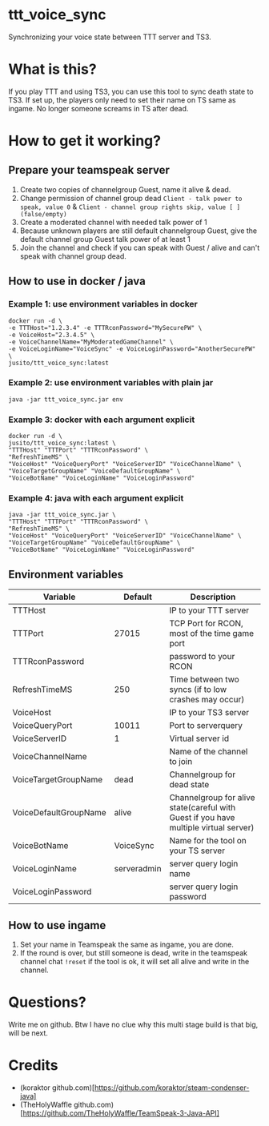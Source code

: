 # ttt\_voice\_sync
Synchronizing your voice state between TTT server and TS3.

# What is this?
If you play TTT and using TS3, you can use this tool to sync death state to TS3. If set up, the players only need to set their name on TS same as ingame. No longer someone screams in TS after dead.

# How to get it working?
## Prepare your teamspeak server
1. Create two copies of channelgroup Guest, name it alive & dead.
2. Change permission of channel group dead `Client - talk power to speak, value 0` & `Client - channel group rights skip, value [ ](false/empty)`
3. Create a moderated channel with needed talk power of 1
4. Because unknown players are still default channelgroup Guest, give the default channel group Guest talk power of at least 1
5. Join the channel and check if you can speak with Guest / alive and can't speak with channel group dead.

## How to use in docker / java

### Example 1: use environment variables in docker
```
docker run -d \
-e TTTHost="1.2.3.4" -e TTTRconPassword="MySecurePW" \
-e VoiceHost="2.3.4.5" \
-e VoiceChannelName="MyModeratedGameChannel" \
-e VoiceLoginName="VoiceSync" -e VoiceLoginPassword="AnotherSecurePW" \
jusito/ttt_voice_sync:latest
```

### Example 2: use environment variables with plain jar
```
java -jar ttt_voice_sync.jar env
```

### Example 3: docker with each argument explicit
```
docker run -d \
jusito/ttt_voice_sync:latest \
"TTTHost" "TTTPort" "TTTRconPassword" \
"RefreshTimeMS" \
"VoiceHost" "VoiceQueryPort" "VoiceServerID" "VoiceChannelName" \
"VoiceTargetGroupName" "VoiceDefaultGroupName" \
"VoiceBotName" "VoiceLoginName" "VoiceLoginPassword"
```

### Example 4: java with each argument explicit
```
java -jar ttt_voice_sync.jar \
"TTTHost" "TTTPort" "TTTRconPassword" \
"RefreshTimeMS" \
"VoiceHost" "VoiceQueryPort" "VoiceServerID" "VoiceChannelName" \
"VoiceTargetGroupName" "VoiceDefaultGroupName" \
"VoiceBotName" "VoiceLoginName" "VoiceLoginPassword"
```

## Environment variables

|Variable|Default|Description|
|--------|-------|-----------|
|TTTHost||IP to your TTT server|
|TTTPort|27015|TCP Port for RCON, most of the time game port|
|TTTRconPassword||password to your RCON|
|RefreshTimeMS|250|Time between two syncs (if to low crashes may occur)|
|VoiceHost||IP to your TS3 server|
|VoiceQueryPort|10011|Port to serverquery|
|VoiceServerID|1|Virtual server id|
|VoiceChannelName||Name of the channel to join|
|VoiceTargetGroupName|dead|Channelgroup for dead state|
|VoiceDefaultGroupName|alive|Channelgroup for alive state(careful with Guest if you have multiple virtual server)|
|VoiceBotName|VoiceSync|Name for the tool on your TS server|
|VoiceLoginName|serveradmin|server query login name|
|VoiceLoginPassword||server query login password|

## How to use ingame
1. Set your name in Teamspeak the same as ingame, you are done.
2. If the round is over, but still someone is dead, write in the teamspeak channel chat `!reset` if the tool is ok, it will set all alive and write in the channel.

# Questions?
Write me on github. Btw I have no clue why this multi stage build is that big, will be next.

# Credits
* (koraktor github.com)[https://github.com/koraktor/steam-condenser-java]
* (TheHolyWaffle github.com)[https://github.com/TheHolyWaffle/TeamSpeak-3-Java-API]
